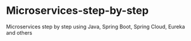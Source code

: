 # Microservices-step-by-step
Microservices step by step using Java, Spring Boot, Spring Cloud, Eureka and others
